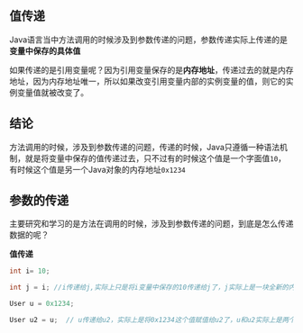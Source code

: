 ## 值传递

Java语言当中方法调用的时候涉及到参数传递的问题，参数传递实际上传递的是**变量中保存的具体值**

如果传递的是引用变量呢？因为引用变量保存的是**内存地址**，传递过去的就是内存地址，因为内存地址唯一，所以如果改变引用变量内部的实例变量的值，则它的实例变量值就被改变了。

## 结论

方法调用的时候，涉及到参数传递的问题，传递的时候，Java只遵循一种语法机制，就是将变量中保存的值传递过去，只不过有的时候这个值是一个字面值`10`，有时候这个值是另一个Java对象的内存地址`0x1234`

## 参数的传递

主要研究和学习的是方法在调用的时候，涉及到参数传递的问题，到底是怎么传递数据的呢？

**值传递**

```java
int i= 10;

int j = i; //i传递给j,实际上只是将i变量中保存的10传递给j了，j实际上是一块全新的内存空间。

User u = 0x1234;

User u2 = u;  // u传递给u2，实际上是将0x1234这个值赋值给u2了，u和u2实际上是两个不同的实例变量，但是它们这两个变量指向堆内存中同一个Java对象。
```

